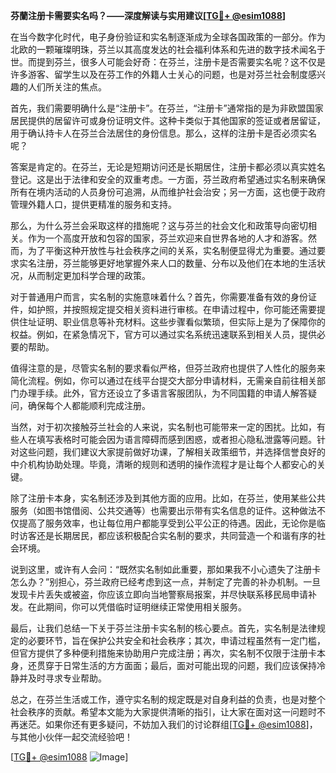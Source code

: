**芬蘭注册卡需要实名吗？——深度解读与实用建议[[TG💪+ @esim1088](https://t.me/s/esim1088)]**

在当今数字化时代，电子身份验证和实名制逐渐成为全球各国政策的一部分。作为北欧的一颗璀璨明珠，芬兰以其高度发达的社会福利体系和先进的数字技术闻名于世。而提到芬兰，很多人可能会好奇：在芬兰，注册卡是否需要实名呢？这不仅是许多游客、留学生以及在芬工作的外籍人士关心的问题，也是对芬兰社会制度感兴趣的人们所关注的焦点。

首先，我们需要明确什么是“注册卡”。在芬兰，“注册卡”通常指的是为非欧盟国家居民提供的居留许可或身份证明文件。这种卡类似于其他国家的签证或者居留证，用于确认持卡人在芬兰合法居住的身份信息。那么，这样的注册卡是否必须实名呢？

答案是肯定的。在芬兰，无论是短期访问还是长期居住，注册卡都必须以真实姓名登记。这是出于法律和安全的双重考虑。一方面，芬兰政府希望通过实名制来确保所有在境内活动的人员身份可追溯，从而维护社会治安；另一方面，这也便于政府管理外籍人口，提供更精准的服务和支持。

那么，为什么芬兰会采取这样的措施呢？这与芬兰的社会文化和政策导向密切相关。作为一个高度开放和包容的国家，芬兰欢迎来自世界各地的人才和游客。然而，为了平衡这种开放性与社会秩序之间的关系，实名制便显得尤为重要。通过要求实名注册，芬兰能够更好地掌握外来人口的数量、分布以及他们在本地的生活状况，从而制定更加科学合理的政策。

对于普通用户而言，实名制的实施意味着什么？首先，你需要准备有效的身份证件，如护照，并按照规定提交相关资料进行审核。在申请过程中，你可能还需要提供住址证明、职业信息等补充材料。这些步骤看似繁琐，但实际上是为了保障你的权益。例如，在紧急情况下，官方可以通过实名系统迅速联系到相关人员，提供必要的帮助。

值得注意的是，尽管实名制的要求看似严格，但芬兰政府也提供了人性化的服务来简化流程。例如，你可以通过在线平台提交大部分申请材料，无需亲自前往相关部门办理手续。此外，官方还设立了多语言客服团队，为不同国籍的申请人解答疑问，确保每个人都能顺利完成注册。

当然，对于初次接触芬兰社会的人来说，实名制也可能带来一定的困扰。比如，有些人在填写表格时可能会因为语言障碍而感到困惑，或者担心隐私泄露等问题。针对这些问题，我们建议大家提前做好功课，了解相关政策细节，并选择信誉良好的中介机构协助处理。毕竟，清晰的规则和透明的操作流程才是让每个人都安心的关键。

除了注册卡本身，实名制还涉及到其他方面的应用。比如，在芬兰，使用某些公共服务（如图书馆借阅、公共交通等）也需要出示带有实名信息的证件。这种做法不仅提高了服务效率，也让每位用户都能享受到公平公正的待遇。因此，无论你是临时访客还是长期居民，都应该积极配合实名制的要求，共同营造一个和谐有序的社会环境。

说到这里，或许有人会问：“既然实名制如此重要，那如果我不小心遗失了注册卡怎么办？”别担心，芬兰政府已经考虑到这一点，并制定了完善的补办机制。一旦发现卡片丢失或被盗，你应该立即向当地警察局报案，并尽快联系移民局申请补发。在此期间，你可以凭借临时证明继续正常使用相关服务。

最后，让我们总结一下关于芬兰注册卡实名制的核心要点。首先，实名制是法律规定的必要环节，旨在保护公共安全和社会秩序；其次，申请过程虽然有一定门槛，但官方提供了多种便利措施来协助用户完成注册；再次，实名制不仅限于注册卡本身，还贯穿于日常生活的方方面面；最后，面对可能出现的问题，我们应该保持冷静并及时寻求专业帮助。

总之，在芬兰生活或工作，遵守实名制的规定既是对自身利益的负责，也是对整个社会秩序的贡献。希望本文能为大家提供清晰的指引，让大家在面对这一问题时不再迷茫。如果你还有更多疑问，不妨加入我们的讨论群组[[TG💪+ @esim1088](https://t.me/s/esim1088)]，与其他小伙伴一起交流经验吧！

[[TG💪+ @esim1088](https://t.me/s/esim1088) ![Image](https://i.postimg.cc/4NQfJmqS/Snipaste-2025-05-13-00-14-12.png)]
